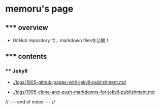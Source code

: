 ---
---

# memoru's page

## *** overview
- GitHub repository で、markdown filesを公開！

## *** contents

### ** Jekyll 

- [./logs/1905-github-pages-with-jekyll-publishment.md](./logs/1905-github-pages-with-jekyll-publishment.html)

- [./logs/1905-clone-and-push-markdowns-for-jekyll-publishment.md](./logs/1905-clone-and-push-markdowns-for-jekyll-publishment.html)

// --- end of index --- //
